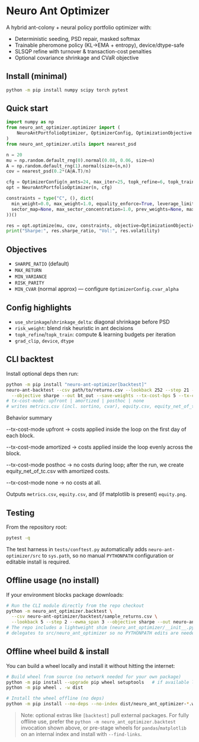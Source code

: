 # Neuro Ant Optimizer

A hybrid ant-colony + neural policy portfolio optimizer with:
- Deterministic seeding, PSD repair, masked softmax
- Trainable pheromone policy (KL→EMA + entropy), device/dtype-safe
- SLSQP refine with turnover & transaction-cost penalties
- Optional covariance shrinkage and CVaR objective

## Install (minimal)
```bash
python -m pip install numpy scipy torch pytest
```

## Quick start
```python
import numpy as np
from neuro_ant_optimizer.optimizer import (
    NeuroAntPortfolioOptimizer, OptimizerConfig, OptimizationObjective
)
from neuro_ant_optimizer.utils import nearest_psd

n = 20
mu = np.random.default_rng(0).normal(0.08, 0.06, size=n)
A = np.random.default_rng(1).normal(size=(n,n))
cov = nearest_psd(0.2*(A@A.T)/n)

cfg = OptimizerConfig(n_ants=24, max_iter=25, topk_refine=6, topk_train=6)
opt = NeuroAntPortfolioOptimizer(n, cfg)

constraints = type("C", (), dict(
  min_weight=0.0, max_weight=1.0, equality_enforce=True, leverage_limit=1.0,
  sector_map=None, max_sector_concentration=1.0, prev_weights=None, max_turnover=1.0
))()

res = opt.optimize(mu, cov, constraints, objective=OptimizationObjective.SHARPE_RATIO)
print("Sharpe:", res.sharpe_ratio, "Vol:", res.volatility)
```

## Objectives
- `SHARPE_RATIO` (default)
- `MAX_RETURN`
- `MIN_VARIANCE`
- `RISK_PARITY`
- `MIN_CVAR` (normal approx) — configure `OptimizerConfig.cvar_alpha`

## Config highlights
- `use_shrinkage`/`shrinkage_delta`: diagonal shrinkage before PSD
- `risk_weight`: blend risk heuristic in ant decisions
- `topk_refine`/`topk_train`: compute & learning budgets per iteration
- `grad_clip`, `device`, `dtype`

## CLI backtest
Install optional deps then run:
```bash
python -m pip install "neuro-ant-optimizer[backtest]"
neuro-ant-backtest --csv path/to/returns.csv --lookback 252 --step 21 --ewma_span 60 \
  --objective sharpe --out bt_out --save-weights --tx-cost-bps 5 --tx-cost-mode upfront
# tx-cost-mode: upfront | amortized | posthoc | none
# writes metrics.csv (incl. sortino, cvar), equity.csv, equity_net_of_tc.csv (if posthoc), and weights.csv
```
Behavior summary

--tx-cost-mode upfront → costs applied inside the loop on the first day of each block.

--tx-cost-mode amortized → costs applied inside the loop evenly across the block.

--tx-cost-mode posthoc → no costs during loop; after the run, we create equity_net_of_tc.csv with amortized costs.

--tx-cost-mode none → no costs at all.

Outputs `metrics.csv`, `equity.csv`, and (if matplotlib is present) `equity.png`.

## Testing
From the repository root:

```bash
pytest -q
```

The test harness in `tests/conftest.py` automatically adds `neuro-ant-optimizer/src`
to `sys.path`, so no manual `PYTHONPATH` configuration or editable install is required.

## Offline usage (no install)
If your environment blocks package downloads:
```bash
# Run the CLI module directly from the repo checkout
python -m neuro_ant_optimizer.backtest \
  --csv neuro-ant-optimizer/backtest/sample_returns.csv \
  --lookback 5 --step 2 --ewma_span 3 --objective sharpe --out neuro-ant-optimizer/backtest/out_local
# The repo includes a lightweight shim (neuro_ant_optimizer/__init__.py) that
# delegates to src/neuro_ant_optimizer so no PYTHONPATH edits are needed.
```

## Offline wheel build & install
You can build a wheel locally and install it without hitting the internet:
```bash
# Build wheel from source (no network needed for your own package)
python -m pip install --upgrade pip wheel setuptools   # if available locally
python -m pip wheel . -w dist

# Install the wheel offline (no deps)
python -m pip install --no-deps --no-index dist/neuro_ant_optimizer-*.whl
```
> Note: optional extras like `[backtest]` pull external packages. For fully offline use,
> prefer the `python -m neuro_ant_optimizer.backtest` invocation shown above, or pre-stage
> wheels for `pandas`/`matplotlib` on an internal index and install with `--find-links`.
